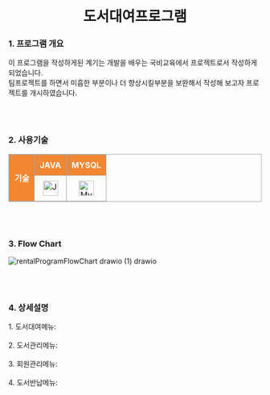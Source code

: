 <div align="center">
    <H1> 도서대여프로그램 </H1>
</div>

<div align="left">
    <H3> 1. 프로그램 개요 </H3>
</div>

<div>
  <p>
    이 프로그램을 작성하게된 계기는 개발을 배우는 국비교육에서 프로젝트로서 작성하게 되었습니다. </br>
    팀프로젝트를 하면서 미흡한 부분이나 더 향상시킬부분을 보완해서 작성해 보고자 프로젝트를 개시하였습니다.
  </p>
</div>
<br><br>

<div align="left">
    <H3> 2. 사용기술 </H3>
</div>

<table style="border-collapse: collapse; border: 1px solid #aaa;">
  <thead>
    <tr>
      <th rowspan="2" style="border: 1px solid #aaa; padding: 10px; background-color: #f38630; color: #fff; text-align: center;">기술</th>
      <th style="border: 1px solid #aaa; padding: 10px; background-color: #f38630; color: #fff; text-align: center;">JAVA</th>
      <th style="border: 1px solid #aaa; padding: 10px; background-color: #f38630; color: #fff; text-align: center;">MYSQL</th>
    </tr>
    <tr>
      <td style="border: 1px solid #aaa; padding: 10px; text-align: center;"><a href="https://www.java.com/" title="Java"><img src="https://github.com/get-icon/geticon/raw/master/icons/java.svg" alt="Java" width="30px" height="30px"></a></td>
      <td style="border: 1px solid #aaa; padding: 10px; text-align: center;"><a href="https://dev.mysql.com/" title="MySQL"><img src="https://github.com/get-icon/geticon/raw/master/icons/mysql.svg" alt="MySQL" width="30px" height="30px"></a></td>
    </tr>
  </thead>
</table>

<br><br>

<div align="left">
    <H3> 3. Flow Chart </H3>
</div>

![rentalProgramFlowChart drawio (1) drawio](https://github.com/Stjoo0925/Book_Rental_program/assets/166350549/06476ab4-d6d2-4462-b011-853cbef16a45)

<br><br>

<div align="left">
    <H3> 4. 상세설명 </H3>
</div>

<div>
  <p>
    1. 도서대여메뉴: </br></br>
    2. 도서관리메뉴: </br></br>
    3. 회원관리메뉴: </br></br>
    4. 도서반납메뉴: </br></br>
  </p>
</div>
<br><br>

